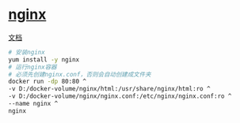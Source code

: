# [nginx](https://nginx.org/)

[文档](https://nginx.org/en/docs/)

```bash
# 安装nginx
yum install -y nginx
# 运行nginx容器
# 必须先创建nginx.conf，否则会自动创建成文件夹
docker run -dp 80:80 ^
-v D:/docker-volume/nginx/html:/usr/share/nginx/html:ro ^
-v D:/docker-volume/nginx/nginx.conf:/etc/nginx/nginx.conf:ro ^
--name nginx ^
nginx
```
